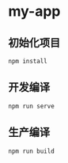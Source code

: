 # my-app

## 初始化项目

```
npm install
```

## 开发编译

```
npm run serve
```

## 生产编译

```
npm run build
```
